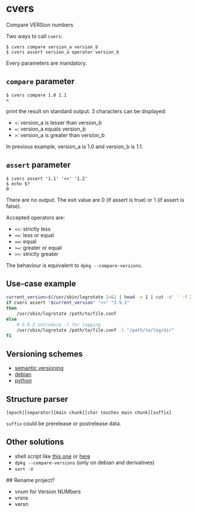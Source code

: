 # cvers
Compare VERSion numbers

Two ways to call `cvers`:

```
$ cvers compare version_a version_b
$ cvers assert version_a operator version_b
```

Every parameters are mandatory.


## `compare` parameter

```
$ cvers compare 1.0 1.1
<
```

print the result on standard output.
3 characters can be displayed:
 - `<`: version_a is lesser than version_b
 - `=`: version_a equals version_b
 - `>`: version_a is greater than version_b

In previous example, version_a is 1.0 and version_b is 1.1.


## `assert` parameter

```
$ cvers assert '1.1' '<<' '1.2'
$ echo $?
0
```

There are no output.
The exit value are 0 (if assert is true) or 1 (if assert is false).

Accepted operators are:
 - `<<`: strictly less
 - `<=`: less or equal
 - `==`: equal
 - `>=`: greater or equal
 - `>>`: strictly greater

The behaviour is equivalent to `dpkg --compare-versions`.

## Use-case example

```sh
current_version=$(/usr/sbin/logrotate 2>&1 | head -n 1 | cut -d' ' -f 2)
if cvers assert "$current_version" "<<" "3.9.2"
then
    /usr/sbin/logrotate /path/to/file.conf
else
    # 3.9.2 introduce -l for logging
    /usr/sbin/logrotate /path/to/file.conf -l "/path/to/log/dir"
fi
```

## Versioning schemes

 - [semantic versioning](https://semver.org/)
 - [debian](https://www.debian.org/doc/debian-policy/ch-controlfields.html#version)
 - [python](https://peps.python.org/pep-0440/)


## Structure parser

```
[epoch][separator][main chunk][char touches main chunk][suffix]
```

`suffix` could be prerelease or postrelease data.


## Other solutions

 - shell script like [this one](https://stackoverflow.com/questions/4023830/how-to-compare-two-strings-in-dot-separated-version-format-in-bash) or [here](https://unix.stackexchange.com/questions/285924/how-to-compare-a-programs-version-in-a-shell-script/285928)
 - `dpkg --compare-versions` (only on debian and derivatives)
 - `sort -V`


## Rename project?

 - vnum for Version NUMbers
 - vrsns
 - versn

